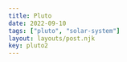 ```yaml
---
title: Pluto
date: 2022-09-10
tags: ["pluto", "solar-system"]
layout: layouts/post.njk
key: pluto2
---
```

